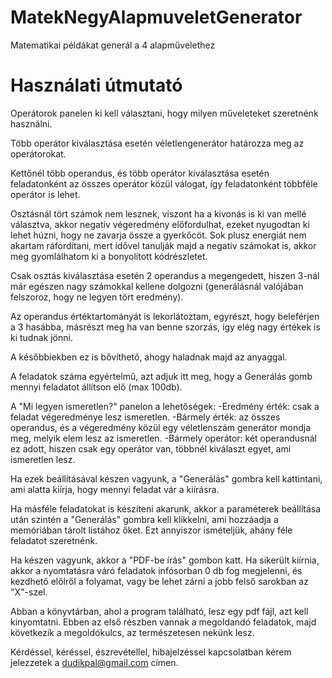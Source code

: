 # MatekNegyAlapmuveletGenerator
Matematikai példákat generál a 4 alapművelethez

# Használati útmutató

Operátorok panelen ki kell választani, hogy milyen műveleteket szeretnénk használni. 

Több operátor kiválasztása esetén véletlengenerátor határozza meg az operátorokat. 

Kettőnél több operandus, és több operátor kiválasztása esetén feladatonként az összes operátor közül válogat, így feladatonként többféle operátor is lehet.

Osztásnál tört számok nem lesznek, viszont ha a kivonás is ki van mellé választva, akkor negatív végeredmény előfordulhat, ezeket nyugodtan ki lehet húzni, hogy ne zavarja össze a gyerkőcöt.
Sok plusz energiát nem akartam ráfordítani, mert idővel tanulják majd a negatív számokat is, akkor meg gyomlálhatom ki a bonyolított kódrészletet. 

Csak osztás kiválasztása esetén 2 operandus a megengedett, hiszen 3-nál már egészen nagy számokkal kellene dolgozni (generálásnál valójában felszoroz, hogy ne legyen tört eredmény).

Az operandus értéktartományát is lekorlátoztam, egyrészt, hogy beleférjen a 3 hasábba, másrészt meg ha van benne szorzás, így elég nagy értékek is ki tudnak jönni.

A későbbiekben ez is bővíthető, ahogy haladnak majd az anyaggal.

A feladatok száma egyértelmű, azt adjuk itt meg, hogy a Generálás gomb mennyi feladatot állítson elő (max 100db).

A "Mi legyen ismeretlen?" panelon a lehetőségek:
  -Eredmény érték: csak a feladat végeredménye lesz ismeretlen.
  -Bármely érték: az összes operandus, és a végeredmény közül egy véletlenszám generátor mondja meg, melyik elem lesz az ismeretlen.
  -Bármely operátor: két operandusnál ez adott, hiszen csak egy operátor van, többnél kiválaszt egyet, ami ismeretlen lesz.
  
Ha ezek beállításával készen vagyunk, a "Generálás" gombra kell kattintani, ami alatta kiírja, hogy mennyi feladat vár a kiírásra.

Ha másféle feladatokat is készíteni akarunk, akkor a paraméterek beállítása után szintén a "Generálás" gombra kell klikkelni, ami hozzáadja a memóriában tárolt listához őket.
Ezt annyiszor ismételjük, ahány féle feladatot szeretnénk.

Ha készen vagyunk, akkor a "PDF-be írás" gombon katt. Ha sikerült kiírnia, akkor a nyomtatásra váró feladatok infósorban 0 db fog megjelenni, 
és kezdhető előlről a folyamat, vagy be lehet zárni a jobb felső sarokban az "X"-szel.

Abban a könyvtárban, ahol a program található, lesz egy pdf fájl, azt kell kinyomtatni. Ebben az első részben vannak a megoldandó feladatok, 
majd következik a megoldókulcs, az természetesen nekünk lesz.

Kérdéssel, kéréssel, észrevétellel, hibajelzéssel kapcsolatban kérem jelezzetek a dudikpal@gmail.com címen.
